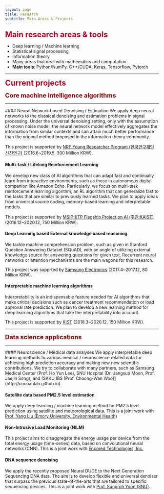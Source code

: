 ```yaml
---
layout: page
title: Research
subtitle: Main Areas & Projects
---
```


<b><span style="font-size: 25px !important; color: #BD0026;">Main research areas & tools</span></b>
- Deep learning / Machine learning
- Statistical signal processing
- Information theory
- Many areas that deal with mathematics and computation
- **Main tools**: Python/NumPy, C++/CUDA, Keras, Tensorflow, Pytorch

<hr>
<b><span style="font-size: 25px !important; color: #BD0026;">Current projects</span></b>


<b><span style="font-size: 20px !important; color: #8B0000;">Core machine intelligence algorithms</span></b>
<hr>
#### Neural Network based Denoising / Estimation  
We apply deep neural networks to the classical denoising and estimation problems in signal processing. Under the universal denoising setting, only with the assumption of known noise model, the neural network model effectively aggregates the information from similar contexts and can attain much better performance than the original method proposed in the information theory community.  

This project is supported by [NRF Young Researcher Program (한국연구재단 신진연구)](https://www.nrf.re.kr/biz/info/info/view?biz_no=319) (2016.6~2019.5, 300 Million KRW). 

#### Multi-task / Lifelong Reinforcement Learning
We develop new class of AI algorithms that can adapt fast and continually learn from interactive environments, such as those in autonomous digital companion like Amazon Echo. Particularly, we focus on multi-task reinforcement learning algorithm, an RL algorithm that can generalize fast to the tasks that are similar to previously learned tasks. We plan to apply ideas from universal source coding, memory-based learning and interpretable models. 

This project is supported by [MSIP-IITP Flagship Project on AI (주관:KAIST)](http://news.naver.com/main/read.nhn?mode=LSD&mid=sec&oid=298&aid=0000214542&sid1=001&lfrom=facebook) (2016.12~2020.12, 750 Million KRW).


#### Deep Learning based External knowledge based reasoning  
We tackle machine comprehension problem, such as given in Stanford Question Answering Dataset (SQuAD), with an angle of utilizing external knowledge source for answering questions for given text. Recurrent neural networks or attention mechanisms are the main wagons for this research. 

This project was supprted by [Samsung Electronics](http://www.samsung.com) (2017.4~2017.12, 80 Million KRW). 
  
#### Interpretable machine learning algorithms  

Interpretability is an indispensable feature needed for AI algorithms that make critical decisions such as cancer treatment recommendation or load approval rate prediction. We plan to develop a new learning method for deep learning algorithms that take the interpretability into account. 

This project is supported by [KIST](https://www.kist.re.kr/kist_web/main/) (2018.3~2020.12, 150 Million KRW).  
<hr>

<b><span style="font-size: 20px !important; color: #8B0000;">Data science applications</span></b>
<hr>
#### Neuroscience / Medical data analyses
We apply interpretable deep learning methods to various medical / neuroscience related data for achieving high prediction accuracy and making new new scientific contributions. We try to collaborate with many partners, such as Samsung Medical Center (Prof. Ho Yun Lee), SNU Hospital (Dr. Jangsup Moon, Prof. Jaejin Song), and [SKKU IBS (Prof. Choong-Wan Woo)](http://cocoanlab.github.io).

#### Satellite data based PM2.5 level estimation

We apply deep learning / machine learning method for PM2.5 level prediction using satellite and meteorological data. This is a joint work with [Prof. Yang Liu (Emory University, Environmental Health)](https://www.sph.emory.edu/faculty/profile/#\!YLIU74)

#### Non-Intrusive Load Monitoring (NILM)

This project aims to disaggregate the energy usage per device from the total energy usage (time-series) data, based on convolutional neural networks (CNN). This is a joint work with [Encored Technologies, Inc.](http://www.enertalk.com/)

#### DNA sequence denoising

We apply the recently proposed Neural DUDE to the Next Generation Sequencing DNA data. The aim is to develop flexible and universal denoiser that surpass the previous state-of-the-arts that are tailored to specific sequencing devices. This is a joint work with [Prof. Sungroh Yoon (SNU)](http://best.snu.ac.kr).  



